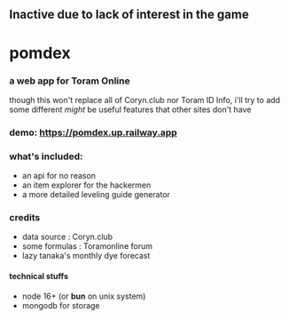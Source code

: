 ## Inactive due to lack of interest in the game

# pomdex

### a web app for Toram Online

though this won't replace all of Coryn.club nor Toram ID Info, i'll try to add some different _might_ be useful features that other sites don't have

### demo: https://pomdex.up.railway.app

### what's included:

-   an api for no reason
-   an item explorer for the hackermen
-   a more detailed leveling guide generator

### credits

-   data source : Coryn.club
-   some formulas : Toramonline forum
-   lazy tanaka's monthly dye forecast

#### technical stuffs

-   node 16+ (or **bun** on unix system)
-   mongodb for storage
